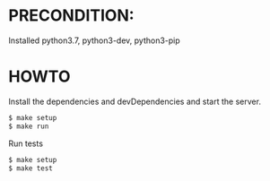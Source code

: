  # PRECONDITION:
   Installed python3.7, python3-dev, python3-pip
 # HOWTO
Install the dependencies and devDependencies and start the server.

```sh
$ make setup
$ make run
```

Run tests

```sh
$ make setup
$ make test
```
